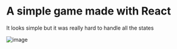 # A simple game made with React

It looks simple but it was really hard to handle all the states

![image](https://user-images.githubusercontent.com/67799433/183538590-e6d2a715-feee-4101-bfa9-15fe13cac3da.png)
